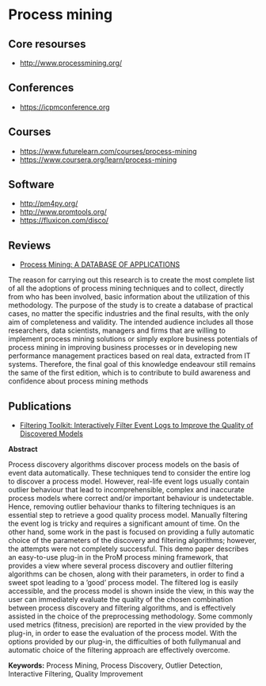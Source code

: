 # Process mining
## Core resourses
* http://www.processmining.org/

## Conferences
* https://icpmconference.org

## Courses
* https://www.futurelearn.com/courses/process-mining
* https://www.coursera.org/learn/process-mining

## Software
* http://pm4py.org/
* http://www.promtools.org/
* https://fluxicon.com/disco/

## Reviews
* [Process Mining: A DATABASE OF APPLICATIONS](https://www.win.tue.nl/ieeetfpm/lib/exe/fetch.php?media=news:process_mining_database_applications_2018b.pdf)

The reason for carrying out this research is to create the most complete list of all the adoptions of process mining techniques and
to collect, directly from who has been involved, basic information about the utilization of this methodology.
The purpose of the study is to create a database of practical cases, no matter the specific industries and the final results, with the
only aim of completeness and validity.
The intended audience includes all those researchers, data scientists, managers and firms that are willing to implement process
mining solutions or simply explore business potentials of process mining in improving business processes or in developing new
performance management practices based on real data, extracted from IT systems.
Therefore, the final goal of this knowledge endeavour still remains the same of the first edition, which is to contribute to build
awareness and confidence about process mining methods

## Publications
* [Filtering Toolkit: Interactively Filter Event Logs to Improve the Quality of Discovered Models](http://www.alessandroberti.it/interactive_filtering.pdf)

**Abstract** 

Process discovery algorithms discover process models on the basis of
event data automatically. These techniques tend to consider the entire log to discover a process model. However, real-life event logs usually contain outlier behaviour that lead to incomprehensible, complex and inaccurate process models
where correct and/or important behaviour is undetectable. Hence, removing outlier behaviour thanks to filtering techniques is an essential step to retrieve a good
quality process model. Manually filtering the event log is tricky and requires a
significant amount of time. On the other hand, some work in the past is focused
on providing a fully automatic choice of the parameters of the discovery and filtering algorithms; however, the attempts were not completely successful. This
demo paper describes an easy-to-use plug-in in the ProM process mining framework, that provides a view where several process discovery and outlier filtering
algorithms can be chosen, along with their parameters, in order to find a sweet
spot leading to a ’good’ process model. The filtered log is easily accessible, and
the process model is shown inside the view, in this way the user can immediately
evaluate the quality of the chosen combination between process discovery and
filtering algorithms, and is effectively assisted in the choice of the preprocessing
methodology. Some commonly used metrics (fitness, precision) are reported in
the view provided by the plug-in, in order to ease the evaluation of the process
model. With the options provided by our plug-in, the difficulties of both fullymanual and automatic choice of the filtering approach are effectively overcome.

**Keywords:** 
Process Mining, Process Discovery, Outlier Detection, Interactive Filtering, Quality Improvement
